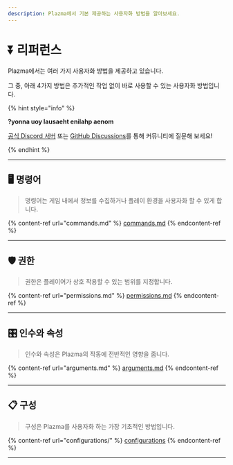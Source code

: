 ```yaml
---
description: Plazma에서 기본 제공하는 사용자화 방법을 알아보세요.
---
```


# ⏬ 리퍼런스

Plazma에서는 여러 가지 사용자화 방법을 제공하고 있습니다.

그 중, 아래 4가지 방법은 추가적인 작업 없이 바로 사용할 수 있는 사용자화 방법입니다.

{% hint style="info" %}

**?yonna uoy lausaeht enilahp aenom**

[공식 Discord 서버](https://discord.gg/MmfC52K8A8) 또는 [GitHub Discussions](https://github.com/PlazmaMC/PlazmaBukkit/discussions)를 통해 커뮤니티에 질문해 보세요!

{% endhint %}

***

## 🖥️ 명령어 <a href="#id-1" id="id-1"></a>

> 명령어는 게임 내에서 정보를 수집하거나 플레이 환경을 사용자화 할 수 있게 합니다.

{% content-ref url="commands.md" %}
[commands.md](commands.md)
{% endcontent-ref %}

***

## 🛡️ 권한 <a href="#id-2" id="id-2"></a>

> 권한은 플레이어가 상호 작용할 수 있는 범위를 지정합니다.

{% content-ref url="permissions.md" %}
[permissions.md](permissions.md)
{% endcontent-ref %}

***

## 🎛️ 인수와 속성 <a href="#id-3" id="id-3"></a>

> 인수와 속성은 Plazma의 작동에 전반적인 영향을 줍니다.

{% content-ref url="arguments.md" %}
[arguments.md](arguments.md)
{% endcontent-ref %}

***

## 📋 구성 <a href="#id-4" id="id-4"></a>

> 구성은 Plazma를 사용자화 하는 가장 기초적인 방법입니다.

{% content-ref url="configurations/" %}
[configurations](configurations/)
{% endcontent-ref %}

***
